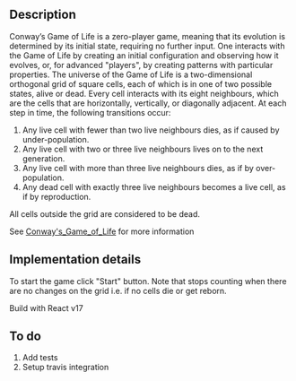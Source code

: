 ## Description

Conway’s Game of Life is a zero-player game, meaning that its evolution is determined by its
initial state, requiring no further input. One interacts with the Game of Life by creating an
initial configuration and observing how it evolves, or, for advanced "players", by creating
patterns with particular properties.
The universe of the Game of Life is a two-dimensional orthogonal grid of square cells, each
of which is in one of two possible states, alive or dead. Every cell interacts with its eight
neighbours, which are the cells that are horizontally, vertically, or diagonally adjacent. At
each step in time, the following transitions occur:

1. Any live cell with fewer than two live neighbours dies, as if caused by under-population.
2. Any live cell with two or three live neighbours lives on to the next generation.
3. Any live cell with more than three live neighbours dies, as if by over-population.
4. Any dead cell with exactly three live neighbours becomes a live cell, as if by reproduction.

All cells outside the grid are considered to be dead.

See [Conway's_Game_of_Life](https://en.wikipedia.org/wiki/Conway's_Game_of_Life) for more information

## Implementation details

To start the game click "Start" button. Note that <Survived generations> stops counting
when there are no changes on the grid i.e. if no cells die or get reborn.

Build with React v17

## To do

1. Add tests
2. Setup travis integration
